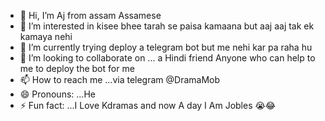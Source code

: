 - 👋 Hi, I’m Aj from assam Assamese 
- 👀 I’m interested in kisee bhee tarah se paisa kamaana but aaj aaj tak ek kamaya nehi
- 🌱 I’m currently trying deploy a telegram bot but me nehi kar pa raha hu
- 💞️ I’m looking to collaborate on ... a Hindi friend Anyone who can help to me to deploy the bot for me
- 📫 How to reach me ...via telegram @DramaMob
- 😄 Pronouns: ...He
- ⚡ Fun fact: ...I Love Kdramas and now A day I Am Jobles 😭😂

<!---
HyperRepo/HyperRepo is a ✨ special ✨ repository because its `README.md` (this file) appears on your GitHub profile.
You can click the Preview link to take a look at your changes.
--->
